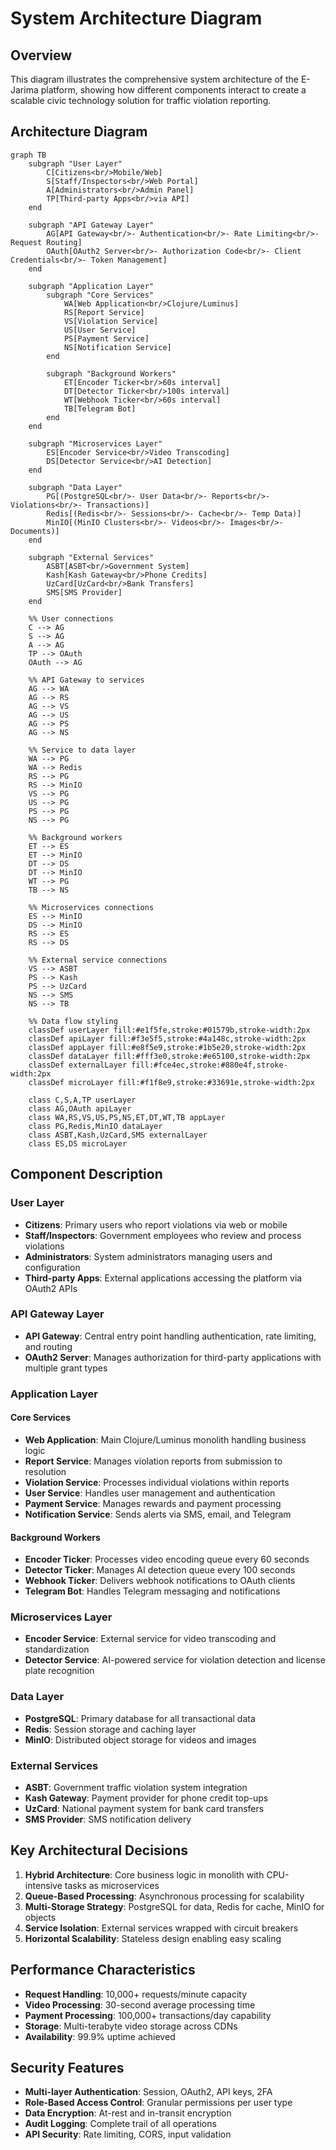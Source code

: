 # System Architecture Diagram

## Overview
This diagram illustrates the comprehensive system architecture of the E-Jarima platform, showing how different components interact to create a scalable civic technology solution for traffic violation reporting.

## Architecture Diagram

```mermaid
graph TB
    subgraph "User Layer"
        C[Citizens<br/>Mobile/Web]
        S[Staff/Inspectors<br/>Web Portal]
        A[Administrators<br/>Admin Panel]
        TP[Third-party Apps<br/>via API]
    end

    subgraph "API Gateway Layer"
        AG[API Gateway<br/>- Authentication<br/>- Rate Limiting<br/>- Request Routing]
        OAuth[OAuth2 Server<br/>- Authorization Code<br/>- Client Credentials<br/>- Token Management]
    end

    subgraph "Application Layer"
        subgraph "Core Services"
            WA[Web Application<br/>Clojure/Luminus]
            RS[Report Service]
            VS[Violation Service]
            US[User Service]
            PS[Payment Service]
            NS[Notification Service]
        end
        
        subgraph "Background Workers"
            ET[Encoder Ticker<br/>60s interval]
            DT[Detector Ticker<br/>100s interval]
            WT[Webhook Ticker<br/>60s interval]
            TB[Telegram Bot]
        end
    end

    subgraph "Microservices Layer"
        ES[Encoder Service<br/>Video Transcoding]
        DS[Detector Service<br/>AI Detection]
    end

    subgraph "Data Layer"
        PG[(PostgreSQL<br/>- User Data<br/>- Reports<br/>- Violations<br/>- Transactions)]
        Redis[(Redis<br/>- Sessions<br/>- Cache<br/>- Temp Data)]
        MinIO[(MinIO Clusters<br/>- Videos<br/>- Images<br/>- Documents)]
    end

    subgraph "External Services"
        ASBT[ASBT<br/>Government System]
        Kash[Kash Gateway<br/>Phone Credits]
        UzCard[UzCard<br/>Bank Transfers]
        SMS[SMS Provider]
    end

    %% User connections
    C --> AG
    S --> AG
    A --> AG
    TP --> OAuth
    OAuth --> AG

    %% API Gateway to services
    AG --> WA
    AG --> RS
    AG --> VS
    AG --> US
    AG --> PS
    AG --> NS

    %% Service to data layer
    WA --> PG
    WA --> Redis
    RS --> PG
    RS --> MinIO
    VS --> PG
    US --> PG
    PS --> PG
    NS --> PG

    %% Background workers
    ET --> ES
    ET --> MinIO
    DT --> DS
    DT --> MinIO
    WT --> PG
    TB --> NS

    %% Microservices connections
    ES --> MinIO
    DS --> MinIO
    RS --> ES
    RS --> DS

    %% External service connections
    VS --> ASBT
    PS --> Kash
    PS --> UzCard
    NS --> SMS
    NS --> TB

    %% Data flow styling
    classDef userLayer fill:#e1f5fe,stroke:#01579b,stroke-width:2px
    classDef apiLayer fill:#f3e5f5,stroke:#4a148c,stroke-width:2px
    classDef appLayer fill:#e8f5e9,stroke:#1b5e20,stroke-width:2px
    classDef dataLayer fill:#fff3e0,stroke:#e65100,stroke-width:2px
    classDef externalLayer fill:#fce4ec,stroke:#880e4f,stroke-width:2px
    classDef microLayer fill:#f1f8e9,stroke:#33691e,stroke-width:2px

    class C,S,A,TP userLayer
    class AG,OAuth apiLayer
    class WA,RS,VS,US,PS,NS,ET,DT,WT,TB appLayer
    class PG,Redis,MinIO dataLayer
    class ASBT,Kash,UzCard,SMS externalLayer
    class ES,DS microLayer
```

## Component Description

### User Layer
- **Citizens**: Primary users who report violations via web or mobile
- **Staff/Inspectors**: Government employees who review and process violations
- **Administrators**: System administrators managing users and configuration
- **Third-party Apps**: External applications accessing the platform via OAuth2 APIs

### API Gateway Layer
- **API Gateway**: Central entry point handling authentication, rate limiting, and routing
- **OAuth2 Server**: Manages authorization for third-party applications with multiple grant types

### Application Layer
#### Core Services
- **Web Application**: Main Clojure/Luminus monolith handling business logic
- **Report Service**: Manages violation reports from submission to resolution
- **Violation Service**: Processes individual violations within reports
- **User Service**: Handles user management and authentication
- **Payment Service**: Manages rewards and payment processing
- **Notification Service**: Sends alerts via SMS, email, and Telegram

#### Background Workers
- **Encoder Ticker**: Processes video encoding queue every 60 seconds
- **Detector Ticker**: Manages AI detection queue every 100 seconds
- **Webhook Ticker**: Delivers webhook notifications to OAuth clients
- **Telegram Bot**: Handles Telegram messaging and notifications

### Microservices Layer
- **Encoder Service**: External service for video transcoding and standardization
- **Detector Service**: AI-powered service for violation detection and license plate recognition

### Data Layer
- **PostgreSQL**: Primary database for all transactional data
- **Redis**: Session storage and caching layer
- **MinIO**: Distributed object storage for videos and images

### External Services
- **ASBT**: Government traffic violation system integration
- **Kash Gateway**: Payment provider for phone credit top-ups
- **UzCard**: National payment system for bank card transfers
- **SMS Provider**: SMS notification delivery

## Key Architectural Decisions

1. **Hybrid Architecture**: Core business logic in monolith with CPU-intensive tasks as microservices
2. **Queue-Based Processing**: Asynchronous processing for scalability
3. **Multi-Storage Strategy**: PostgreSQL for data, Redis for cache, MinIO for objects
4. **Service Isolation**: External services wrapped with circuit breakers
5. **Horizontal Scalability**: Stateless design enabling easy scaling

## Performance Characteristics

- **Request Handling**: 10,000+ requests/minute capacity
- **Video Processing**: 30-second average processing time
- **Payment Processing**: 100,000+ transactions/day capability
- **Storage**: Multi-terabyte video storage across CDNs
- **Availability**: 99.9% uptime achieved

## Security Features

- **Multi-layer Authentication**: Session, OAuth2, API keys, 2FA
- **Role-Based Access Control**: Granular permissions per user type
- **Data Encryption**: At-rest and in-transit encryption
- **Audit Logging**: Complete trail of all operations
- **API Security**: Rate limiting, CORS, input validation
